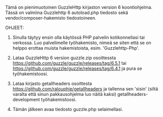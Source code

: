 Tämä on pienimuotoinen GuzzleHttp kirjaston version 6 koontiohjelma. Tässä on valmiina Guzzlehttp 6 autoload.php tiedosto sekä vendor/composer-hakemisto tiedostoineen.

OHJEET:

1. Sinulla täytyy ensin olla käytössä PHP palvelin kotikonnellasi tai verkossa. Luo palvelimelle työhakemisto, nimeä se siten että se on helppo erottaa muista hakemistoista, esim. 'Guzzlehttp-Php'.

2. Lataa GuzzleHttp 6 version guzzle.zip  osoittessta https://github.com/guzzle/guzzle/releases/tag/6.5.1 tai https://github.com/guzzle/guzzle/releases/tag/6.4.1 ja pura se työhakemistoosi.

3. Lataa kirjasto getallheaders osoittesta https://github.com/ralouphie/getallheaders ja tallenna sen 'sisin' (siltä varalta että sinun pakkausohjelma luo näitä kaksi) getallheaders-development työhakemistoosi.

4. Tämän jälkeen avaa tiedosto guzzle.php selaimellasi.
